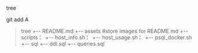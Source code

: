 



tree


git add A

> tree
+-- README.md
+-- assets #store images for README.md
+-- scripts
¦   +-- host_info.sh
¦   +-- host_usage.sh
¦   +-- psql_docker.sh
+-- sql
    +-- ddl.sql
    +-- queries.sql

